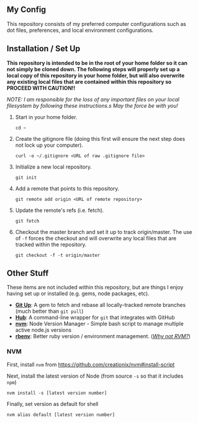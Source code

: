 My Config
---

This repository consists of my preferred computer configurations such as dot files, preferences, and local environment configurations.


## Installation / Set Up

**This repository is intended to be in the root of your home folder so it can not simply be cloned down. The following steps will properly set up a local copy of this repository in your home folder, but will also overwrite any existing local files that are contained within this repository so PROCEED WITH CAUTION!!**

_NOTE: I am responsible for the loss of any important files on your local filesystem by following these instructions.s
 May the force be with you!_

1. Start in your home folder.

	```cd ~```

2. Create the gitignore file (doing this first will ensure the next step does not lock up your computer).

	```curl -o ~/.gitignore <URL of raw .gitignore file>```

3. Initialize a new local repository.

	```git init```

4. Add a remote that points to this repository.

	```git remote add origin <URL of remote repository>```

5. Update the remote's refs (i.e. fetch).

	```git fetch```

6. Checkout the master branch and set it up to track origin/master. The use of `-f` forces the checkout and will overwrite any local files that are tracked within the repository.

	```git checkout -f -t origin/master```

## Other Stuff

These items are not included within this repository, but are things I enjoy having set up or installed (e.g. gems, node packages, etc).

- [**Git Up**](http://aanandprasad.com/git-up/): A gem to fetch and rebase all locally-tracked remote branches (much better than `git pull`)
- [**Hub**](https://hub.github.com): A command-line wrapper for `git` that integrates with GitHub
- [**nvm**](https://github.com/creationix/nvm): Node Version Manager - Simple bash script to manage multiple active node.js versions
- [**rbenv**](https://github.com/sstephenson/rbenv): Better ruby version / environment management. (_[Why not RVM?](https://github.com/sstephenson/rbenv/wiki/Why-rbenv%3F)_)


### NVM

First, install `nvm` from  https://github.com/creationix/nvm#install-script


Next, install the latest version of Node (from source `-s` so that it includes `npm`)
```
nvm install -s [latest version number]
```

Finally, set version as default for shell
```
nvm alias default [latest version number]
```
